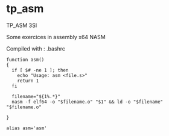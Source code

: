 # tp_asm
TP_ASM 3SI

Some exercices in assembly x64 NASM

Compiled with : 
.bashrc
```
function asm()
{
  if [ $# -ne 1 ]; then
    echo "Usage: asm <file.s>"
    return 1
  fi

  filename="${1%.*}"
  nasm -f elf64 -o "$filename.o" "$1" && ld -o "$filename" "$filename.o" 

}

alias asm='asm'
```
